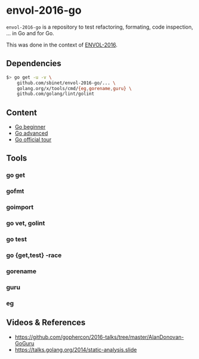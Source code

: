 # envol-2016-go

`envol-2016-go` is a repository to test refactoring, formating, code inspection, ... in Go and for Go.

This was done in the context of [ENVOL-2016](https://indico.in2p3.fr/event/13445/other-view?view=standard).

## Dependencies

```sh
$> go get -u -v \
	github.com/sbinet/envol-2016-go/... \
	golang.org/x/tools/cmd/{eg,gorename,guru} \
	github.com/golang/lint/golint
```

## Content

- [Go beginner](https://github.com/sbinet/ji-go-2016)
- [Go advanced](https://github.com/sbinet/ji-go-adv-2016)
- [Go official tour](https://tour.golang.org)

## Tools

### go get

### gofmt

### goimport

### go vet, golint

### go test

### go {get,test} -race

### gorename

### guru

### eg

## Videos & References

- https://github.com/gophercon/2016-talks/tree/master/AlanDonovan-GoGuru
- https://talks.golang.org/2014/static-analysis.slide
